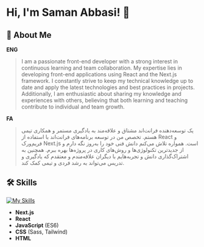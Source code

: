
# Hi, I'm Saman Abbasi! 👋

## 🚀 About Me

**ENG**
>I am a passionate front-end developer with a strong interest in continuous learning and team collaboration. My expertise lies in developing front-end applications using React and the Next.js framework. I constantly strive to keep my technical knowledge up to date and apply the latest technologies and best practices in projects. Additionally, I am enthusiastic about sharing my knowledge and experiences with others, believing that both learning and teaching contribute to individual and team growth.

**FA**
>یک توسعه‌دهنده فرانت‌اند مشتاق و علاقه‌مند به یادگیری مستمر و همکاری تیمی هستم. تخصص من در توسعه برنامه‌های فرانت‌اند با استفاده از React و فریم‌ورک Next.js است. همواره تلاش می‌کنم دانش فنی خود را به‌روز نگه دارم و از جدیدترین تکنولوژی‌ها و روش‌های کاری در پروژه‌ها بهره ببرم. همچنین به اشتراک‌گذاری دانش و تجربه‌هایم با دیگران علاقه‌مندم و معتقدم که یادگیری و تدریس می‌تواند به رشد فردی و تیمی کمک کند.


## 🛠 Skills
[![My Skills](https://skillicons.dev/icons?i=nextjs,react,docker,mongodb,nodejs,ts,js,tailwind,sass,css,html)](https://skillicons.dev)

- **Next.js**
- **React**
- **JavaScript** (ES6)
- **CSS** (Sass, Tailwind)
- **HTML**


